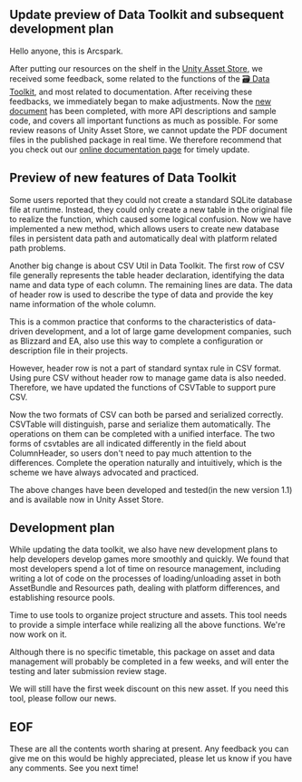 ## Update preview of Data Toolkit and subsequent development plan

Hello anyone, this is Arcspark.

After putting our resources on the shelf in the [Unity Asset Store](https://assetstore.unity.com/publishers/69610), we received some feedback,
some related to the functions of the [🗃️ Data Toolkit](https://assetstore.unity.com/packages/slug/224909), and most related to documentation.
After receiving these feedbacks, we immediately began to make adjustments. 
Now the [new document](https://github.com/Arcspak/Tutorials/blob/main/Data_Toolkit/Data_Toolkit_Quick_Tutorial.pdf) has been completed,
with more API descriptions and sample code, and covers all important functions as much as possible.
For some review reasons of Unity Asset Store, we cannot update the PDF document files in the published package in real time.
We therefore recommend that you check out our [online documentation page](https://github.com/Arcspak/Tutorials) for timely update.

## Preview of new features of Data Toolkit
Some users reported that they could not create a standard SQLite database file at runtime.
Instead, they could only create a new table in the original file to realize the function, which caused some logical confusion.
Now we have implemented a new method, which allows users to create new database files in persistent data path and automatically deal with platform related path problems.

Another big change is about CSV Util in Data Toolkit.
The first row of CSV file generally represents the table header declaration, identifying the data name and data type of each column. The remaining lines are data.
The data of header row is used to describe the type of data and provide the key name information of the whole column.

This is a common practice that conforms to the characteristics of data-driven development, and a lot of large game development companies, such as Blizzard and EA, also use this way to complete a configuration or description file in their projects.

However, header row is not a part of standard syntax rule in CSV format. Using pure CSV without header row to manage game data is also needed.
Therefore, we have updated the functions of CSVTable to support pure CSV.

Now the two formats of CSV can both be parsed and serialized correctly. CSVTable will distinguish, parse and serialize them automatically.
The operations on them can be completed with a unified interface.
The two forms of csvtables are all indicated differently in the field about ColumnHeader, so users don't need to pay much attention to the differences.
Complete the operation naturally and intuitively, which is the scheme we have always advocated and practiced.

The above changes have been developed and tested(in the new version 1.1) and is available now in Unity Asset Store.

## Development plan
While updating the data toolkit, we also have new development plans to help developers develop games more smoothly and quickly.
We found that most developers spend a lot of time on resource management, including writing a lot of code on the processes of loading/unloading asset in both AssetBundle and Resources path, dealing with platform differences, and establishing resource pools.

Time to use tools to organize project structure and assets. This tool needs to provide a simple interface while realizing all the above functions. We're now work on it.

Although there is no specific timetable, this package on asset and data management will probably be completed in a few weeks, and will enter the testing and later submission review stage.

We will still have the first week discount on this new asset. If you need this tool, please follow our news.

## EOF
These are all the contents worth sharing at present. Any feedback you can give me on this would be highly appreciated, please let us know if you have any comments.
See you next time!
